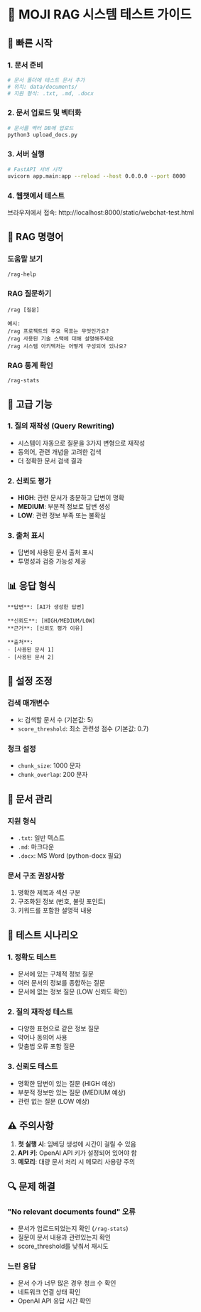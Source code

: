 # 🤖 MOJI RAG 시스템 테스트 가이드

## 🚀 빠른 시작

### 1. 문서 준비
```bash
# 문서 폴더에 테스트 문서 추가
# 위치: data/documents/
# 지원 형식: .txt, .md, .docx
```

### 2. 문서 업로드 및 벡터화
```bash
# 문서를 벡터 DB에 업로드
python3 upload_docs.py
```

### 3. 서버 실행
```bash
# FastAPI 서버 시작
uvicorn app.main:app --reload --host 0.0.0.0 --port 8000
```

### 4. 웹챗에서 테스트
브라우저에서 접속: http://localhost:8000/static/webchat-test.html

## 💬 RAG 명령어

### 도움말 보기
```
/rag-help
```

### RAG 질문하기
```
/rag [질문]

예시:
/rag 프로젝트의 주요 목표는 무엇인가요?
/rag 사용된 기술 스택에 대해 설명해주세요
/rag 시스템 아키텍처는 어떻게 구성되어 있나요?
```

### RAG 통계 확인
```
/rag-stats
```

## 🎯 고급 기능

### 1. 질의 재작성 (Query Rewriting)
- 시스템이 자동으로 질문을 3가지 변형으로 재작성
- 동의어, 관련 개념을 고려한 검색
- 더 정확한 문서 검색 결과

### 2. 신뢰도 평가
- **HIGH**: 관련 문서가 충분하고 답변이 명확
- **MEDIUM**: 부분적 정보로 답변 생성
- **LOW**: 관련 정보 부족 또는 불확실

### 3. 출처 표시
- 답변에 사용된 문서 출처 표시
- 투명성과 검증 가능성 제공

## 📊 응답 형식

```
**답변**: [AI가 생성한 답변]

**신뢰도**: [HIGH/MEDIUM/LOW]
**근거**: [신뢰도 평가 이유]

**출처**:
- [사용된 문서 1]
- [사용된 문서 2]
```

## 🔧 설정 조정

### 검색 매개변수
- `k`: 검색할 문서 수 (기본값: 5)
- `score_threshold`: 최소 관련성 점수 (기본값: 0.7)

### 청크 설정
- `chunk_size`: 1000 문자
- `chunk_overlap`: 200 문자

## 📁 문서 관리

### 지원 형식
- `.txt`: 일반 텍스트
- `.md`: 마크다운
- `.docx`: MS Word (python-docx 필요)

### 문서 구조 권장사항
1. 명확한 제목과 섹션 구분
2. 구조화된 정보 (번호, 불릿 포인트)
3. 키워드를 포함한 설명적 내용

## 🧪 테스트 시나리오

### 1. 정확도 테스트
- 문서에 있는 구체적 정보 질문
- 여러 문서의 정보를 종합하는 질문
- 문서에 없는 정보 질문 (LOW 신뢰도 확인)

### 2. 질의 재작성 테스트
- 다양한 표현으로 같은 정보 질문
- 약어나 동의어 사용
- 맞춤법 오류 포함 질문

### 3. 신뢰도 테스트
- 명확한 답변이 있는 질문 (HIGH 예상)
- 부분적 정보만 있는 질문 (MEDIUM 예상)
- 관련 없는 질문 (LOW 예상)

## ⚠️ 주의사항

1. **첫 실행 시**: 임베딩 생성에 시간이 걸릴 수 있음
2. **API 키**: OpenAI API 키가 설정되어 있어야 함
3. **메모리**: 대량 문서 처리 시 메모리 사용량 주의

## 🔍 문제 해결

### "No relevant documents found" 오류
- 문서가 업로드되었는지 확인 (`/rag-stats`)
- 질문이 문서 내용과 관련있는지 확인
- score_threshold를 낮춰서 재시도

### 느린 응답
- 문서 수가 너무 많은 경우 청크 수 확인
- 네트워크 연결 상태 확인
- OpenAI API 응답 시간 확인